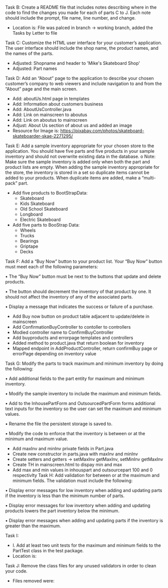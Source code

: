 Task B: Create a README file that includes notes describing where in the code 
to find the changes you made for each of parts C to J. Each note should 
include the prompt, file name, line number, and change.

 - Location is: File was palced in branch -> working branch, added the 
Tasks by Letter to file 

Task C: Customize the HTML user interface for your customer’s application. The 
user interface should include the shop name, the product names, and the 
names of the parts.

 - Adjusted: Shopname and header to 'Mike's Skateboard Shop'
 - Adjusted: Part names

Task D: Add an “About” page to the application to describe your chosen 
customer’s company to web viewers and include navigation to and from the 
“About” page and the main screen.

 - Add: aboutUs.html page in templates
 - Add: Information about customers business
 - Add: AboutUsController.java
 - Add: Link on mainscreen to aboutus
 - Add: Link on aboutus to mainscreen
 - Adjust: About Us section of about us and added an image
 - Resource for Image is: 
https://pixabay.com/photos/skateboard-skateboarder-skae-2271295/
 
Task E: Add a sample inventory appropriate for your chosen store to the 
application. You should have five parts and five products in your sample 
inventory and should not overwrite existing data in the database.
 o Note: Make sure the sample inventory is added only when both the part 
and product lists are empty. When adding the sample inventory appropriate 
for the store, the inventory is stored in a set so duplicate items cannot 
be added to your products. When duplicate items are added, make a 
“multi-pack” part.

- Add five products to BootStrapData:
  - Skateboard
  - Kids Skateboard
  - Old School Skateboard
  - Longboard
  - Electric Skateboard
- Add five parts to BooStrap Data:
  - Wheels
  - Trucks
  - Bearings
  - Griptape
  - Decks

Task F: Add a “Buy Now” button to your product list. Your “Buy Now” 
button must 
meet each of the following parameters:

•   The “Buy Now” button must be next to the buttons that update and 
delete products.

•   The button should decrement the inventory of that product by one. It 
should not affect the inventory of any of the associated parts.

•   Display a message that indicates the success or failure of a purchase.

  - Add Buy now button on product table adjacent to update/delete in mainscreen
  - Add ConfirmationBuyController to contoller to controllers
  - Modied controller name to ConfirmBuyController
  - Add buyproducts and errorpage templates and controllers 
  - Added method to product.java that return boolean for inventory
  - Mapped endpoint in AddProductController, return confirmBuy page or errorPage depending on inventory value

Task G: Modify the parts to track maximum and minimum inventory by doing the 
following:

•   Add additional fields to the part entity for maximum and minimum 
inventory.

•   Modify the sample inventory to include the maximum and minimum fields.

•   Add to the InhousePartForm and OutsourcedPartForm forms additional 
text inputs for the inventory so the user can set the maximum and minimum 
values.

•   Rename the file the persistent storage is saved to.

•   Modify the code to enforce that the inventory is between or at the 
minimum and maximum value.

  - Add maxInv and minInv private fields in Part.java
  - Create new constructor in parts.java with maxInv and minInv
  - Create setters and getters -> setMaxInv getMaxInv, setMinInv getMaxInv
  - Create TH in mainscreen.html to dispay min and max
  - Add max and min values in inhouspart and outsourcepart 100 and 0 respectivlty
Task H: Add validation for between or at the maximum and minimum fields. The 
validation must include the following:

•   Display error messages for low inventory when adding and updating 
parts if the inventory is less than the minimum number of parts.

•   Display error messages for low inventory when adding and updating 
products lowers the part inventory below the minimum.

•   Display error messages when adding and updating parts if the inventory 
is greater than the maximum.

Task I:
- I.  Add at least two unit tests for the maximum and minimum fields to 
the PartTest class in the test package.
- Location is:

Task J: Remove the class files for any unused validators in order to clean 
your code.
- Files removed were:

